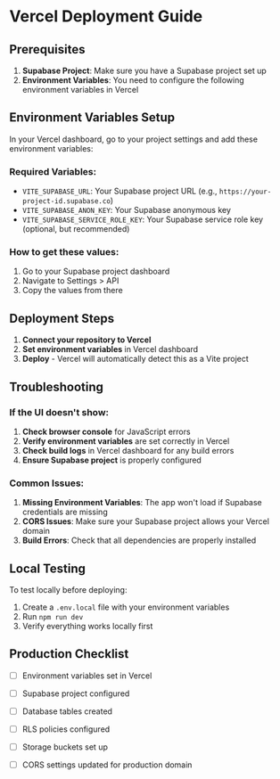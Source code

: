 # Vercel Deployment Guide

## Prerequisites

1. **Supabase Project**: Make sure you have a Supabase project set up
2. **Environment Variables**: You need to configure the following environment variables in Vercel

## Environment Variables Setup

In your Vercel dashboard, go to your project settings and add these environment variables:

### Required Variables:
- `VITE_SUPABASE_URL`: Your Supabase project URL (e.g., `https://your-project-id.supabase.co`)
- `VITE_SUPABASE_ANON_KEY`: Your Supabase anonymous key
- `VITE_SUPABASE_SERVICE_ROLE_KEY`: Your Supabase service role key (optional, but recommended)

### How to get these values:
1. Go to your Supabase project dashboard
2. Navigate to Settings > API
3. Copy the values from there

## Deployment Steps

1. **Connect your repository to Vercel**
2. **Set environment variables** in Vercel dashboard
3. **Deploy** - Vercel will automatically detect this as a Vite project

## Troubleshooting

### If the UI doesn't show:

1. **Check browser console** for JavaScript errors
2. **Verify environment variables** are set correctly in Vercel
3. **Check build logs** in Vercel dashboard for any build errors
4. **Ensure Supabase project** is properly configured

### Common Issues:

1. **Missing Environment Variables**: The app won't load if Supabase credentials are missing
2. **CORS Issues**: Make sure your Supabase project allows your Vercel domain
3. **Build Errors**: Check that all dependencies are properly installed

## Local Testing

To test locally before deploying:

1. Create a `.env.local` file with your environment variables
2. Run `npm run dev`
3. Verify everything works locally first

## Production Checklist

- [ ] Environment variables set in Vercel
- [ ] Supabase project configured
- [ ] Database tables created
- [ ] RLS policies configured
- [ ] Storage buckets set up
- [ ] CORS settings updated for production domain

